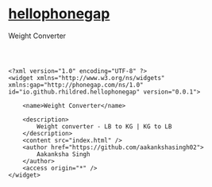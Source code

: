 # [hellophonegap](https://github.com/aakankshasingh02/Weight-Converter)

Weight Converter

```



<?xml version="1.0" encoding="UTF-8" ?>
<widget xmlns="http://www.w3.org/ns/widgets" xmlns:gap="http://phonegap.com/ns/1.0" id="io.github.rhildred.hellophonegap" version="0.0.1">

    <name>Weight Converter</name>

    <description>
        Weight converter - LB to KG | KG to LB
    </description>
    <content src="index.html" />
    <author href="https://github.com/aakankshasingh02">
        Aakanksha Singh
    </author>
    <access origin="*" />
</widget>

```

